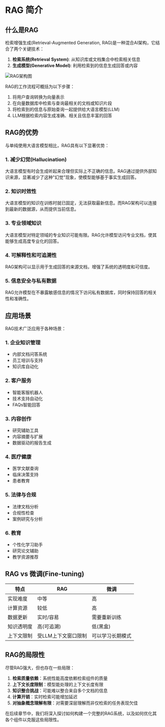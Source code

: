 # RAG 简介

## 什么是RAG

检索增强生成(Retrieval-Augmented Generation, RAG)是一种混合AI架构，它结合了两个关键技术：

1. **检索系统(Retrieval System)**: 从知识库或文档集合中检索相关信息
2. **生成模型(Generative Model)**: 利用检索到的信息生成回答或内容

![RAG架构图](images/rag_architecture.png)

RAG的工作流程可概括为以下步骤：

1. 将用户查询转换为向量表示
2. 在向量数据库中检索与查询最相关的文档或知识片段
3. 将检索到的信息与原始查询一起提供给大语言模型(LLM)
4. LLM根据检索内容生成准确、相关且信息丰富的回答

## RAG的优势

与单纯使用大语言模型相比，RAG具有以下显著优势：

### 1. 减少幻觉(Hallucination)

大语言模型有时会生成听起来合理但实际上不正确的信息。RAG通过提供外部知识来源，显著减少了这种"幻觉"现象，使模型能够基于事实生成回答。

### 2. 知识时效性

大语言模型的知识在训练时就已固定，无法获取最新信息。而RAG架构可以连接到最新的数据源，从而提供当前信息。

### 3. 专业领域知识

大语言模型对特定领域的专业知识可能有限。RAG允许模型访问专业文档，使其能够生成高度专业化的回答。

### 4. 可解释性和可追溯性

RAG架构可以显示用于生成回答的来源文档，增强了系统的透明度和可信度。

### 5. 信息安全与私有数据

RAG允许模型在不暴露敏感信息的情况下访问私有数据库，同时保持回答的相关性和准确性。

## 应用场景

RAG技术广泛应用于各种场景：

### 1. 企业知识管理

- 内部文档问答系统
- 员工培训与支持
- 知识库自动化

### 2. 客户服务

- 智能客服机器人
- 技术支持自动化
- FAQs智能回答

### 3. 内容创作

- 研究辅助工具
- 内容摘要与扩展
- 数据驱动的报告生成

### 4. 医疗健康

- 医学文献查询
- 临床决策支持
- 患者教育

### 5. 法律与合规

- 法律文档分析
- 合规性检查
- 案例研究与分析

### 6. 教育

- 个性化学习助手
- 研究论文辅助
- 教学资源推荐

## RAG vs 微调(Fine-tuning)

| 特点 | RAG | 微调 |
|------|-----|------|
| 实现难度 | 中等 | 高 |
| 计算资源 | 较低 | 高 |
| 数据更新 | 实时/容易 | 需要重新训练 |
| 知识透明度 | 高(可追溯) | 低(黑盒) |
| 上下文限制 | 受LLM上下文窗口限制 | 可以学习长期模式 |

## RAG的局限性

尽管RAG强大，但也存在一些局限：

1. **检索质量依赖**：系统性能高度依赖检索组件的质量
2. **上下文长度限制**：模型能处理的上下文长度有限
3. **知识整合挑战**：可能难以整合来自多个文档的信息
4. **计算开销**：实时检索可能增加延迟
5. **对抽象概念理解有限**：对需要深层理解而非仅检索的任务表现欠佳

在后续章节中，我们将深入探讨如何构建一个完整的RAG系统，以及如何优化其各个组件以克服这些局限性。 